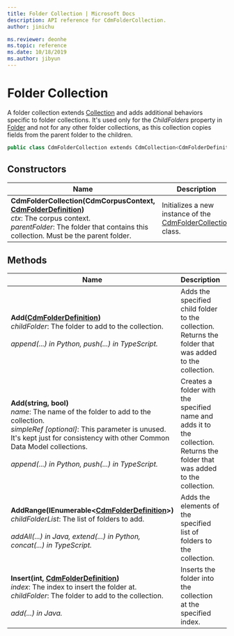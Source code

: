 ```yaml
---
title: Folder Collection | Microsoft Docs
description: API reference for CdmFolderCollection.
author: jinichu

ms.reviewer: deonhe 
ms.topic: reference 
ms.date: 10/18/2019
ms.author: jibyun
---
```


# Folder Collection

A folder collection extends [Collection](collection.md) and adds additional behaviors specific to folder collections. It's used only for the *ChildFolders* property in [Folder](folder.md) and not for any other folder collections, as this collection copies fields from the parent folder to the children.

```csharp
public class CdmFolderCollection extends CdmCollection<CdmFolderDefinition>
```

## Constructors
|Name|Description|
|---|---|
|**CdmFolderCollection(CdmCorpusContext, [CdmFolderDefinition](folder.md))**<br/>*ctx*: The corpus context.<br/>*parentFolder*: The folder that contains this collection. Must be the parent folder.|Initializes a new instance of the [CdmFolderCollection](foldercollection.md) class.|

## Methods
|Name|Description|Return Type|
|---|---|---|
|**Add([CdmFolderDefinition](folder.md))**<br/>*childFolder*: The folder to add to the collection.<br/><br/>*append(...) in Python, push(...) in TypeScript.*|Adds the specified child folder to the collection. Returns the folder that was added to the collection.|[CdmFolderDefinition](folder.md)|
|**Add(string, bool)**<br/>*name*: The name of the folder to add to the collection.<br/>*simpleRef [optional]*: This parameter is unused. It's kept just for consistency with other Common Data Model collections.<br/><br/>*append(...) in Python, push(...) in TypeScript.*|Creates a folder with the specified name and adds it to the collection. Returns the folder that was added to the collection.|[CdmFolderDefinition](folder.md)|
|**AddRange(IEnumerable\<[CdmFolderDefinition](folder.md)>)**<br/>*childFolderList*: The list of folders to add.<br/><br/>*addAll(...) in Java, extend(...) in Python, concat(...) in TypeScript.*|Adds the elements of the specified list of folders to the collection.|void|
|**Insert(int, [CdmFolderDefinition](folder.md))**<br/>*index*: The index to insert the folder at.<br/>*childFolder*: The folder to add to the collection.<br/><br/>*add(...) in Java.*|Inserts the folder into the collection at the specified index.|void|



